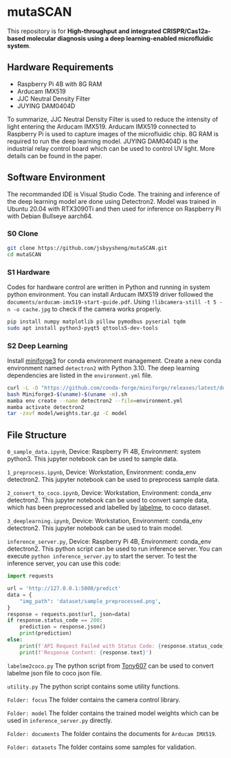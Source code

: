 # mutaSCAN

This repository is for **High-throughput and integrated CRISPR/Cas12a-based molecular diagnosis using a deep learning-enabled microfluidic system**.

## Hardware Requirements
- Raspberry Pi 4B with 8G RAM
- Arducam IMX519
- JJC Neutral Density Filter
- JUYING DAM0404D

To summarize, JJC Neutral Density Filter is used to reduce the intensity of light entering the Arducam IMX519. Arducam IMX519 connected to Raspberry Pi is used to capture images of the microfluidic chip. 8G RAM is required to run the deep learning model. JUYING DAM0404D is the industrial relay control board which can be used to control UV light. More details can be found in the paper.

## Software Environment
The recommanded IDE is Visual Studio Code. The training and inference of the deep learning model are done using Detectron2. Model was trained in Ubuntu 20.04 with RTX3090Ti and then used for inference on Raspberry Pi with Debian Bullseye aarch64.

### S0 Clone
```bash
git clone https://github.com/jsbyysheng/mutaSCAN.git
cd mutaSCAN
```

### S1 Hardware
Codes for hardware control are written in Python and running in system python environment. You can install Arducam IMX519 driver followed the `documents/arducam-imx519-start-guide.pdf`. Using `!libcamera-still -t 5 -n -o cache.jpg` to check if the camera works properly.

```bash
pip install numpy matplotlib pillow pymodbus pyserial tqdm
sudo apt install python3-pyqt5 qttools5-dev-tools
```

### S2 Deep Learning
Install [miniforge3](https://github.com/conda-forge/miniforge) for conda environment management. Create a new conda environment named `detectron2` with Python 3.10. The deep learning dependencies are listed in the `environment.yml` file.
```bash
curl -L -O "https://github.com/conda-forge/miniforge/releases/latest/download/Miniforge3-$(uname)-$(uname -m).sh"
bash Miniforge3-$(uname)-$(uname -m).sh
mamba env create --name detectron2 --file=environment.yml
mamba activate detectron2
tar -zxvf model/weights.tar.gz -C model
```

## File Structure
`0_sample_data.ipynb`, Device: Raspberry Pi 4B, Environment: system python3. This jupyter notebook can be used to sample data.

`1_preprocess.ipynb`, Device: Workstation, Environment: conda_env detectron2. This jupyter notebook can be used to preprocess sample data.

`2_convert_to_coco.ipynb`, Device: Workstation, Environment: conda_env detectron2. This jupyter notebook can be used to convert sample data, which has been preprocessed and labelled by [labelme](https://github.com/labelmeai/labelme), to coco dataset.

`3_deeplearning.ipynb`, Device: Workstation, Environment: conda_env detectron2. This jupyter notebook can be used to train model.

`inference_server.py`, Device: Raspberry Pi 4B, Environment: conda_env detectron2. This python script can be used to run inference server. You can execute `python inference_server.py` to start the server. To test the inference server, you can use this code:
```python
import requests

url = 'http://127.0.0.1:5000/predict'
data = {
    "img_path": 'dataset/sample_preprocessed.png',
}
response = requests.post(url, json=data)
if response.status_code == 200:
    prediction = response.json()
    print(prediction)
else:
    print(f'API Request Failed with Status Code: {response.status_code}')
    print(f'Response Content: {response.text}')
```

`labelme2coco.py` The python script from [Tony607](https://github.com/Tony607/labelme2coco) can be used to convert labelme json file to coco json file.

`utility.py` The python script contains some utility functions.

`Folder: focus` The folder contains the camera control library.

`Folder: model` The folder contains the trained model weights which can be used in `inference_server.py` directly.

`Folder: documents` The folder contains the documents for `Arducam IMX519`.

`Folder: datasets` The folder contains some samples for validation.
